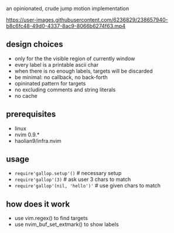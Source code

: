 an opinionated, crude jump motion implementation

https://user-images.githubusercontent.com/6236829/238657940-b8c6fc48-49d0-4337-8ac9-8066b6274f63.mp4

## design choices
* only for the the visible region of currently window
* every label is a printable ascii char
* when there is no enough labels, targets will be discarded
* be minimal: no callback, no back-forth
* opininated pattern for targets
* no excluding comments and string literals
* no cache

## prerequisites
* linux
* nvim 0.9.*
* haolian9/infra.nvim

## usage
* `require'gallop.setup'()` # necessary setup
* `require'gallop'(3)` # ask user 3 chars to match
* `require'gallop'(nil, 'hello')'` # use given chars to match

## how does it work
* use vim.regex() to find targets
* use nvim_buf_set_extmark() to show labels
